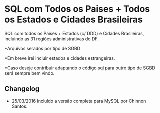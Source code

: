 # SQL com Todos os Paises + Todos os Estados e Cidades Brasileiras
SQL com todos os Paises + Estados (c/ DDD) e Cidades Brasileiras, incluindo as 31 regiões administrativas do DF.

*Arquivos serados por tipo de SGBD

*Em breve irei incluir estados e cidades estrangeiras.

*Caso deseje contribuir adaptando o código sql para outro tipo de SGBD será sempre bem vindo.

## Changelog 
- 25/03/2016 Incluído a versão completa para MySQL por Chinnon Santos.
